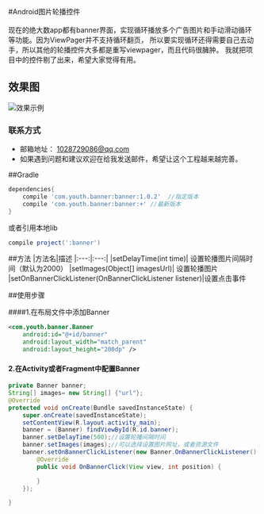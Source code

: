 #Android图片轮播控件  
<br>
现在的绝大数app都有banner界面，实现循环播放多个广告图片和手动滑动循环等功能。因为ViewPager并不支持循环翻页，
所以要实现循环还得需要自己去动手，所以其他的轮播控件大多都是重写viewpager，而且代码很臃肿。
我就把项目中的控件剔了出来，希望大家觉得有用。
## 效果图
![效果示例](https://raw.githubusercontent.com/youth5201314/banner/master/image/banner.png)
### 联系方式
* 邮箱地址： 1028729086@qq.com
* 如果遇到问题和建议欢迎在给我发送邮件，希望让这个工程越来越完善。

##Gradle
```groovy
dependencies{
    compile 'com.youth.banner:banner:1.0.2'  //指定版本
    compile 'com.youth.banner:banner:+' //最新版本
}
```
或者引用本地lib
```groovy
compile project(':banner')
```
##方法
|方法名|描述
|:---:|:---:|
|setDelayTime(int time)| 设置轮播图片间隔时间（默认为2000）
|setImages(Object[] imagesUrl)| 设置轮播图片 
|setOnBannerClickListener(OnBannerClickListener listener)|设置点击事件

##使用步骤

####1.在布局文件中添加Banner
```xml
<com.youth.banner.Banner
    android:id="@+id/banner"
    android:layout_width="match_parent"
    android:layout_height="200dp" />
```
#### 2.在Activity或者Fragment中配置Banner 
```java
private Banner banner;
String[] images= new String[] {"url"};
@Override
protected void onCreate(Bundle savedInstanceState) {
    super.onCreate(savedInstanceState);
    setContentView(R.layout.activity_main);
    banner = (Banner) findViewById(R.id.banner);
    banner.setDelayTime(500);//设置轮播间隔时间
    banner.setImages(images);//可以选择设置图片网址，或者资源文件
    banner.setOnBannerClickListener(new Banner.OnBannerClickListener() {//设置点击事件
        @Override
        public void OnBannerClick(View view, int position) {

        }
    });

}
```

